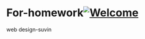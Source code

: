 # For-homework[![Welcome](https://img.shields.io/badge/Welcome-to%20My%20Repository-green)](https://github.com/ggest2/For-homework)

web design-suvin
